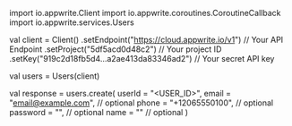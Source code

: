 import io.appwrite.Client
import io.appwrite.coroutines.CoroutineCallback
import io.appwrite.services.Users

val client = Client()
    .setEndpoint("https://cloud.appwrite.io/v1") // Your API Endpoint
    .setProject("5df5acd0d48c2") // Your project ID
    .setKey("919c2d18fb5d4...a2ae413da83346ad2") // Your secret API key

val users = Users(client)

val response = users.create(
    userId = "<USER_ID>",
    email = "email@example.com", // optional
    phone = "+12065550100", // optional
    password = "", // optional
    name = "<NAME>" // optional
)
